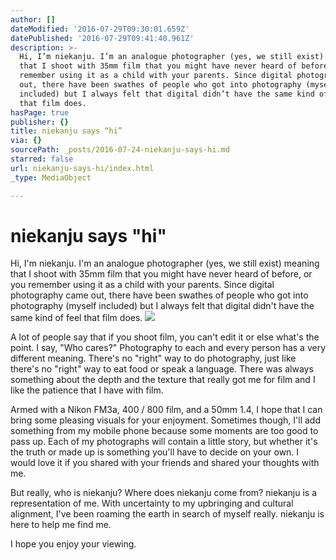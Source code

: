 ```yaml
---
author: []
dateModified: '2016-07-29T09:30:01.659Z'
datePublished: '2016-07-29T09:41:40.961Z'
description: >-
  Hi, I’m niekanju. I’m an analogue photographer (yes, we still exist) meaning
  that I shoot with 35mm film that you might have never heard of before, or you
  remember using it as a child with your parents. Since digital photography came
  out, there have been swathes of people who got into photography (myself
  included) but I always felt that digital didn’t have the same kind of feel
  that film does.
hasPage: true
publisher: {}
title: niekanju says “hi”
via: {}
sourcePath: _posts/2016-07-24-niekanju-says-hi.md
starred: false
url: niekanju-says-hi/index.html
_type: MediaObject

---
```

# niekanju says "hi"

Hi, I'm niekanju. I'm an analogue photographer (yes, we still exist) meaning that I shoot with 35mm film that you might have never heard of before, or you remember using it as a child with your parents. Since digital photography came out, there have been swathes of people who got into photography (myself included) but I always felt that digital didn't have the same kind of feel that film does.
![](https://the-grid-user-content.s3-us-west-2.amazonaws.com/8d55f109-db78-4bd5-a158-877b93be2339.jpg)

A lot of people say that if you shoot film, you can't edit it or else what's the point. I say, "Who cares?" Photography to each and every person has a very different meaning. There's no "right" way to do photography, just like there's no "right" way to eat food or speak a language. There was always something about the depth and the texture that really got me for film and I like the patience that I have with film.

Armed with a Nikon FM3a, 400 / 800 film, and a 50mm 1.4, I hope that I can bring some pleasing visuals for your enjoyment. Sometimes though, I'll add something from my mobile phone because some moments are too good to pass up. Each of my photographs will contain a little story, but whether it's the truth or made up is something you'll have to decide on your own. I would love it if you shared with your friends and shared your thoughts with me.

But really, who is niekanju? Where does niekanju come from? niekanju is a representation of me. With uncertainty to my upbringing and cultural alignment, I've been roaming the earth in search of myself really. niekanju is here to help me find me.

I hope you enjoy your viewing.